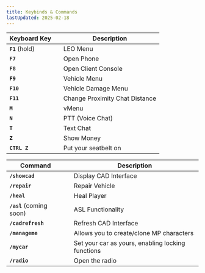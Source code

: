 ```yaml
---
title: Keybinds & Commands
lastUpdated: 2025-02-18
---
```


| **Keyboard Key** |     | **Description**                |
| ---------------- | --- | ------------------------------ |
| **`F1`** (hold)  |     | LEO Menu                       |
| **`F7`**         |     | Open Phone                     |
| **`F8`**         |     | Open Client Console            |
| **`F9`**         |     | Vehicle Menu                   |
| **`F10`**        |     | Vehicle Damage Menu            |
| **`F11`**        |     | Change Proximity Chat Distance |
| **`M`**          |     | vMenu                          |
| **`N`**          |     | PTT (Voice Chat)               |
| **`T`**          |     | Text Chat                      |
| **`Z`**          |     | Show Money                     |
| **`CTRL Z`**     |     | Put your seatbelt on           |

| **Command**              |     | **Description**                                   |
| ------------------------ | --- | ------------------------------------------------- |
| **`/showcad`**           |     | Display CAD Interface                             |
| **`/repair`**            |     | Repair Vehicle                                    |
| **`/heal`**              |     | Heal Player                                       |
| **`/asl`** (coming soon) |     | ASL Functionality                                 |
| **`/cadrefresh`**        |     | Refresh CAD Interface                             |
| **`/manageme`**          |     | Allows you to create/clone MP characters          |
| **`/mycar`**             |     | Set your car as yours, enabling locking functions |
| **`/radio`**             |     | Open the radio                                    |
